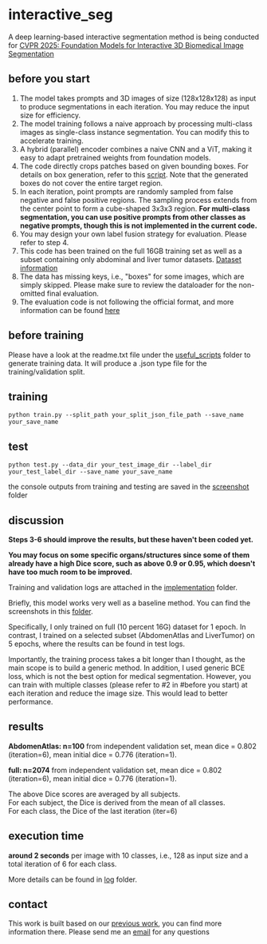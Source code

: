 # interactive_seg
A deep learning-based interactive segmentation method is being conducted for [CVPR 2025: Foundation Models for Interactive 3D Biomedical Image Segmentation](https://www.codabench.org/competitions/5263/)


## before you start
1. The model takes prompts and 3D images of size (128x128x128) as input to produce segmentations in each iteration. You may reduce the input size for efficiency.
2. The model training follows a naive approach by processing multi-class images as single-class instance segmentation. You can modify this to accelerate training.
3. A hybrid (parallel) encoder combines a naive CNN and a ViT, making it easy to adapt pretrained weights from foundation models.
4. The code directly crops patches based on given bounding boxes. For details on box generation, refer to this [script](https://github.com/JunMa11/CVPR-MedSegFMCompetition/blob/main/get_boxes.py). Note that the generated boxes do not cover the entire target region.
5. In each iteration, point prompts are randomly sampled from false negative and false positive regions. The sampling process extends from the center point to form a cube-shaped 3x3x3 region. **For multi-class segmentation, you can use positive prompts from other classes as negative prompts, though this is not implemented in the current code.**
6. You may design your own label fusion strategy for evaluation. Please refer to step 4.
7. This code has been trained on the full 16GB training set as well as a subset containing only abdominal and liver tumor datasets. [Dataset information](https://www.codabench.org/competitions/5263/)
8. The data has missing keys, i.e., "boxes" for some images, which are simply skipped. Please make sure to review the dataloader for the non-omitted final evaluation.
9. The evaluation code is not following the official format, and more information can be found [here](https://www.codabench.org/competitions/5263/)

## before training

Please have a look at the readme.txt file under the [useful_scripts](https://github.com/HaoLi12345/interactive_seg/edit/main/src/useful_scripts) folder to generate training data. It will produce a .json type file for the training/validation split.


## training

```
python train.py --split_path your_split_json_file_path --save_name your_save_name
```


## test

```
python test.py --data_dir your_test_image_dir --label_dir your_test_label_dir --save_name your_save_name
```

the console outputs from training and testing are saved in the [screenshot](https://github.com/HaoLi12345/interactive_seg/edit/main/screenshots) folder

## discussion
**Steps 3-6 should improve the results, but these haven't been coded yet.**

**You may focus on some specific organs/structures since some of them already have a high Dice score, such as above 0.9 or 0.95, which doesn't have too much room to be improved.**

Training and validation logs are attached in the [implementation](https://github.com/HaoLi12345/interactive_seg/edit/main/src/implementation) folder. 

Briefly, this model works very well as a baseline method. You can find the screenshots in this [folder](https://github.com/HaoLi12345/interactive_seg/edit/main/screenshots). 

Specifically, I only trained on full (10 percent 16G) dataset for 1 epoch. In contrast, I trained on a selected subset (AbdomenAtlas and LiverTumor) on 5 epochs, where the results can be found in test logs.

Importantly, the training process takes a bit longer than I thought, as the main scope is to build a generic method. In addition, I used generic BCE loss, which is not the best option for medical segmentation.
However, you can train with multiple classes (please refer to #2 in #before you start) at each iteration and reduce the image size. This would lead to better performance.


## results

**AbdomenAtlas: n=100** from independent validation set, mean dice = 0.802 (iteration=6), mean initial dice = 0.776 (iteration=1).


**full: n=2074** from independent validation set, mean dice = 0.802 (iteration=6), mean initial dice = 0.776 (iteration=1).


The above Dice scores are averaged by all subjects. <br />
For each subject, the Dice is derived from the mean of all classes. <br />
For each class, the Dice of the last iteration (iter=6)

## execution time

**around 2 seconds** per image with 10 classes, i.e., 128 as input size and a total iteration of 6 for each class.

More details can be found in [log](https://github.com/HaoLi12345/interactive_seg/edit/main/src/implementation) folder.

## contact
This work is built based on our [previous work](https://github.com/MedICL-VU/PRISM), you can find more information there. Please send me an [email](hao.li.1@vanderbilt.edu) for any questions
 




